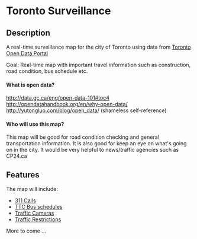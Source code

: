 Toronto Surveillance
====================

## Description

A real-time surveillance map for the city of Toronto using data from [Toronto Open Data Portal](http://www1.toronto.ca/wps/portal/contentonly?vgnextoid=9e56e03bb8d1e310VgnVCM10000071d60f89RCRD)

Goal: Real-time map with important travel information such as construction, road condition, bus schedule etc.

#### What is open data?

http://data.gc.ca/eng/open-data-101#toc4  
http://opendatahandbook.org/en/why-open-data/  
http://yutongluo.com/blog/open_data/   (shameless self-reference)  

#### Who will use this map?

This map will be good for road condition checking and general transportation information. It is also good for 
keep an eye on what's going on in the city. It would be very helpful to news/traffic agencies such as CP24.ca
 
## Features

The map will include: 

* [311 Calls](http://www1.toronto.ca/wps/portal/contentonly?vgnextoid=09127a0c38466310VgnVCM1000003dd60f89RCRD&vgnextchannel=1a66e03bb8d1e310VgnVCM10000071d60f89RCRD)
* [TTC Bus schedules](http://www1.toronto.ca/wps/portal/contentonly?vgnextoid=4427790e6f21d210VgnVCM1000003dd60f89RCRD&vgnextchannel=7807e03bb8d1e310VgnVCM10000071d60f89RCRD)
* [Traffic Cameras](http://www1.toronto.ca/wps/portal/contentonly?vgnextoid=9525a89f92491410VgnVCM10000071d60f89RCRD&vgnextchannel=7807e03bb8d1e310VgnVCM10000071d60f89RCRD)
* [Traffic Restrictions](http://www1.toronto.ca/wps/portal/contentonly?vgnextoid=593869c663f5b210VgnVCM1000003dd60f89RCRD&vgnextchannel=7807e03bb8d1e310VgnVCM10000071d60f89RCRD)

More to come ...

